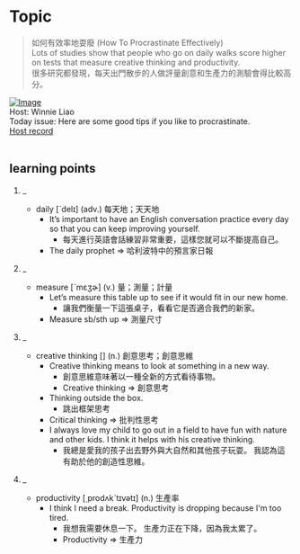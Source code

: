 # Topic

> 如何有效率地耍廢 (How To Procrastinate Effectively) <br>
> Lots of studies show that people who go on daily walks score higher on tests that measure creative thinking and productivity. <br>
> 很多研究都發現，每天出門散步的人做評量創意和生產力的測驗會得比較高分。 <br>

[![Image](https://cdn.voicetube.com/assets/thumbnails/MI9la5aVnpo.jpg)](https://www.youtube.com/embed/MI9la5aVnpo?rel=0&showinfo=0&cc_load_policy=0&controls=1&autoplay=1&iv_load_policy=3&playsinline=1&wmode=transparent&start=184&end=192&enablejsapi=1&origin=https://tw.voicetube.com&widgetid=1)<br>
Host: Winnie Liao
<br>Today issue: Here are some good tips if you like to procrastinate.
<br>
[Host record](https://cdn.voicetube.com/tmp/everyday_records/callmeboss901/2934.mp3)
<br><br>
## learning points
1. _
	* daily [ˋdelɪ] (adv.) 每天地；天天地
        - It’s important to have an English conversation practice every day so that you can keep improving yourself.
            + 每天進行英語會話練習非常重要，這樣您就可以不斷提高自己。
        - The daily prophet => 哈利波特中的預言家日報

2. _
	* measure [ˋmɛʒɚ] (v.) 量；測量；計量
        - Let’s measure this table up to see if it would fit in our new home.
            + 讓我們衡量一下這張桌子，看看它是否適合我們的新家。
        - Measure sb/sth up => 測量尺寸

3. _
	* creative thinking [] (n.) 創意思考；創意思維
        - Creative thinking means to look at something in a new way.
            + 創意思維意味著以一種全新的方式看待事物。
            + Creative thinking => 創意思考
        - Thinking outside the box.
            + 跳出框架思考
        - Critical thinking => 批判性思考
        - I always love my child to go out in a field to have fun with nature and other kids. I think it helps with his creative thinking.
            + 我總是愛我的孩子出去野外與大自然和其他孩子玩耍。 我認為這有助於他的創造性思維。

4. _
	* productivity [͵prodʌkˋtɪvətɪ] (n.) 生產率
        - I think I need a break. Productivity is dropping because I'm too tired.
            + 我想我需要休息一下。 生產力正在下降，因為我太累了。
            + Productivity => 生產力
